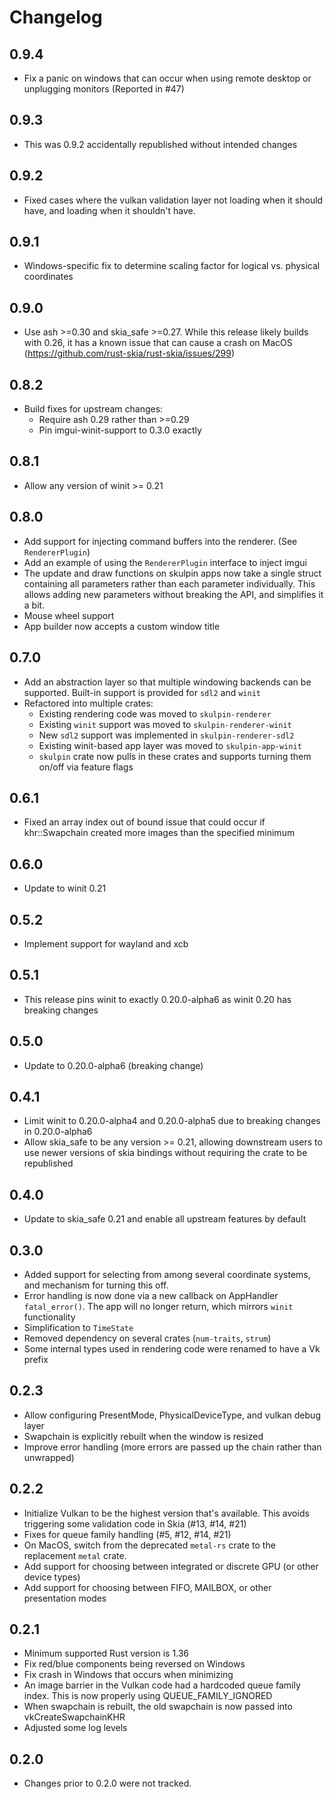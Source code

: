# Changelog

## 0.9.4

 * Fix a panic on windows that can occur when using remote desktop or unplugging monitors (Reported in #47)
 
## 0.9.3

 * This was 0.9.2 accidentally republished without intended changes
 
## 0.9.2

 * Fixed cases where the vulkan validation layer not loading when it should have, and loading when it
   shouldn't have.

## 0.9.1

 * Windows-specific fix to determine scaling factor for logical vs. physical coordinates

## 0.9.0

 * Use ash >=0.30 and skia_safe >=0.27. While this release likely builds with 0.26, it has a known issue that can
   cause a crash on MacOS (https://github.com/rust-skia/rust-skia/issues/299)

## 0.8.2
 
 * Build fixes for upstream changes:
     * Require ash 0.29 rather than >=0.29
     * Pin imgui-winit-support to 0.3.0 exactly

## 0.8.1

 * Allow any version of winit >= 0.21

## 0.8.0
 * Add support for injecting command buffers into the renderer. (See `RendererPlugin`)
 * Add an example of using the `RendererPlugin` interface to inject imgui
 * The update and draw functions on skulpin apps now take a single struct containing all parameters rather than each
   parameter individually. This allows adding new parameters without breaking the API, and simplifies it a bit.
 * Mouse wheel support
 * App builder now accepts a custom window title

## 0.7.0
 * Add an abstraction layer so that multiple windowing backends can be supported. Built-in support is provided for
   `sdl2` and `winit`
 * Refactored into multiple crates:
     * Existing rendering code was moved to `skulpin-renderer`
     * Existing `winit` support was moved to `skulpin-renderer-winit`
     * New `sdl2` support was implemented in `skulpin-renderer-sdl2`
     * Existing winit-based app layer was moved to `skulpin-app-winit`
     * `skulpin` crate now pulls in these crates and supports turning them on/off via feature flags

## 0.6.1
 * Fixed an array index out of bound issue that could occur if khr::Swapchain created more images than the specified
   minimum

## 0.6.0
 * Update to winit 0.21

## 0.5.2
 * Implement support for wayland and xcb

## 0.5.1
 * This release pins winit to exactly 0.20.0-alpha6 as winit 0.20 has breaking changes

## 0.5.0
 * Update to 0.20.0-alpha6 (breaking change)

## 0.4.1
 * Limit winit to 0.20.0-alpha4 and 0.20.0-alpha5 due to breaking changes in 0.20.0-alpha6
 * Allow skia_safe to be any version >= 0.21, allowing downstream users to use newer versions of skia bindings without
   requiring the crate to be republished

## 0.4.0
 * Update to skia_safe 0.21 and enable all upstream features by default

## 0.3.0
 * Added support for selecting from among several coordinate systems, and mechanism for turning this off.
 * Error handling is now done via a new callback on AppHandler `fatal_error()`. The app will no longer return, which
   mirrors `winit` functionality
 * Simplification to `TimeState`
 * Removed dependency on several crates (`num-traits`, `strum`)
 * Some internal types used in rendering code were renamed to have a Vk prefix

## 0.2.3
 * Allow configuring PresentMode, PhysicalDeviceType, and vulkan debug layer
 * Swapchain is explicitly rebuilt when the window is resized
 * Improve error handling (more errors are passed up the chain rather than unwrapped)

## 0.2.2
 * Initialize Vulkan to be the highest version that's available. This avoids triggering some validation code in Skia
   (#13, #14, #21)
 * Fixes for queue family handling (#5, #12, #14, #21)
 * On MacOS, switch from the deprecated `metal-rs` crate to the replacement `metal` crate.
 * Add support for choosing between integrated or discrete GPU (or other device types)
 * Add support for choosing between FIFO, MAILBOX, or other presentation modes

## 0.2.1
 * Minimum supported Rust version is 1.36
 * Fix red/blue components being reversed on Windows
 * Fix crash in Windows that occurs when minimizing
 * An image barrier in the Vulkan code had a hardcoded queue family index. This is now properly
   using QUEUE_FAMILY_IGNORED
 * When swapchain is rebuilt, the old swapchain is now passed into vkCreateSwapchainKHR
 * Adjusted some log levels

## 0.2.0
 * Changes prior to 0.2.0 were not tracked.